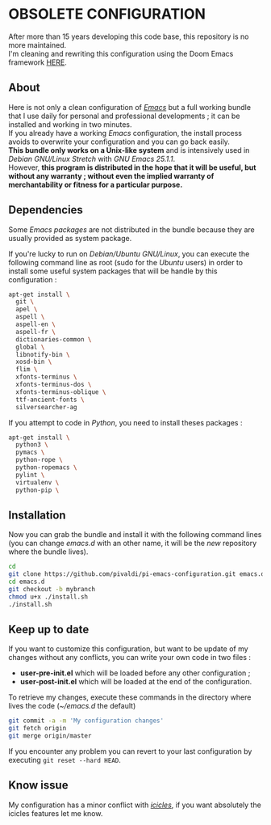# OBSOLETE CONFIGURATION

After more than 15 years developing this code base, this repository is no more maintained.  
I'm cleaning and rewriting this configuration using the Doom Emacs framework [HERE](https://github.com/pivaldi/pimacs).

## About

Here is not only a clean configuration
of [*Emacs*](http://www.gnu.org/software/emacs/)
but a full working bundle that I use daily for personal and
professional developments ; it can be installed and working in two
minutes.  
If you already have a working *Emacs* configuration, the
install process avoids to overwrite your configuration and you can go back
easily.  
**This bundle only works on a Unix-like system** and is intensively
used in *Debian GNU/Linux Stretch* with *GNU Emacs 25.1.1*.  
However, **this program is distributed in the hope that it will be
useful, but without any warranty ; without even the implied warranty
of merchantability or fitness for a particular purpose.**

## Dependencies

Some *Emacs packages* are not distributed in the bundle because
they are usually provided as system package.

If you're lucky to run on *Debian/Ubuntu GNU/Linux*, you can execute the
following command line as root (sudo for the *Ubuntu* users) in order
to install some useful system packages that will be handle by this
configuration :

```bash
apt-get install \
  git \
  apel \
  aspell \
  aspell-en \
  aspell-fr \
  dictionaries-common \
  global \
  libnotify-bin \
  xosd-bin \
  flim \
  xfonts-terminus \
  xfonts-terminus-dos \
  xfonts-terminus-oblique \
  ttf-ancient-fonts \
  silversearcher-ag
```

If you attempt to code in *Python*, you need to install theses packages :

```bash
apt-get install \
  python3 \
  pymacs \
  python-rope \
  python-ropemacs \
  pylint \
  virtualenv \
  python-pip \
```

## Installation

Now you can grab the bundle and install it with the following
command lines (you can change *emacs.d* with an other name,
it will be the *new* repository where the bundle lives).

```bash
cd
git clone https://github.com/pivaldi/pi-emacs-configuration.git emacs.d
cd emacs.d
git checkout -b mybranch
chmod u+x ./install.sh
./install.sh

```

## Keep up to date

If you want to customize this configuration, but want to be update of my
changes without any conflicts, you can write your own code in two files :

- **user-pre-init.el** which will be loaded before any other configuration ;
- **user-post-init.el** which will be loaded at the end of the configuration.

To retrieve my changes, execute these commands in the directory
where lives the code (*~/emacs.d* the default)

```bash
git commit -a -m 'My configuration changes'
git fetch origin
git merge origin/master
```

If you encounter any problem you can revert to your last configuration
by executing `git reset --hard HEAD`.

## Know issue

My configuration has a minor conflict
with [*icicles*](http://www.emacswiki.org/emacs/Icicles),
if you want absolutely the icicles features let me know.
